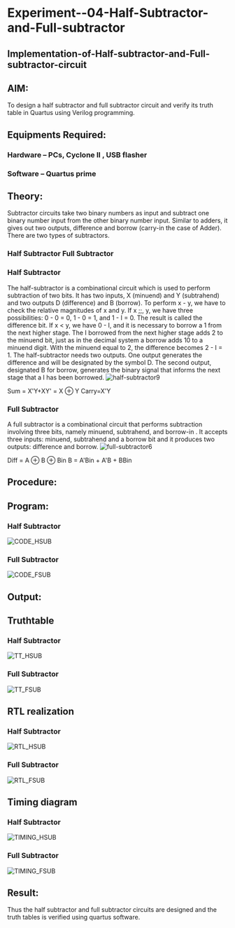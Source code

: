 # Experiment--04-Half-Subtractor-and-Full-subtractor
## Implementation-of-Half-subtractor-and-Full-subtractor-circuit
## AIM:
To design a half subtractor and full subtractor circuit and verify its truth table in Quartus using Verilog programming.

## Equipments Required:
### Hardware – PCs, Cyclone II , USB flasher
### Software – Quartus prime
## Theory:
Subtractor circuits take two binary numbers as input and subtract one binary number input from the other binary number input. Similar to adders, it gives out two outputs, difference and borrow (carry-in the case of Adder). There are two types of subtractors.

### Half Subtractor Full Subtractor
### Half Subtractor
The half-subtractor is a combinational circuit which is used to perform subtraction of two bits. It has two inputs, X (minuend) and Y (subtrahend) and two outputs D (difference) and B (borrow). To perform x - y, we have to check the relative magnitudes of x and y. If x ;;, y, we have three possibilities: 0 - 0 = 0, 1 - 0 = 1, and 1 - I = 0. The result is called the difference bit. If x < y, we have 0 - I, and it is necessary to borrow a 1 from the next higher stage. The I borrowed from the next higher stage adds 2 to the minuend bit, just as in the decimal system a borrow adds 10 to a minuend digit. With the minuend equal to 2, the difference becomes 2 - I = 1. The half-subtractor needs two outputs. One output generates the difference and will be designated by the symbol D. The second output, designated B for borrow, generates the binary signal that informs the next stage that a I has been borrowed.
![half-subtractor9](https://user-images.githubusercontent.com/36288975/166112538-58c3bc7c-ee5d-4e6a-ac8d-8e8328efe27a.png)


Sum = X'Y+XY' = X ⊕ Y
Carry=X'Y

### Full Subtractor
A full subtractor is a combinational circuit that performs subtraction involving three bits, namely minuend, subtrahend, and borrow-in . It accepts three inputs: minuend, subtrahend and a borrow bit and it produces two outputs: difference and borrow. 
![full-subtractor6](https://user-images.githubusercontent.com/36288975/166112541-24c68359-3de8-4674-ae22-8272ffc385ed.png)


Diff = A ⊕ B ⊕ Bin B = A'Bin + A'B + BBin

## Procedure:




## Program:
### Half Subtractor
![CODE_HSUB](https://github.com/MOHAMEDAHSAN/Experiment--03-Half-Subtractor-and-Full-subtractor/assets/139331378/6ada5e89-8910-45c4-ab72-04b41fbc72f1)

### Full Subtractor
![CODE_FSUB](https://github.com/MOHAMEDAHSAN/Experiment--03-Half-Subtractor-and-Full-subtractor/assets/139331378/aeea4908-1247-4a97-b5e9-a4912e7b8e9d)

## Output:

## Truthtable
### Half Subtractor
![TT_HSUB](https://github.com/MOHAMEDAHSAN/Experiment--03-Half-Subtractor-and-Full-subtractor/assets/139331378/787b921d-a5b7-4019-aff1-f5bbb91d51b5)

### Full Subtractor
![TT_FSUB](https://github.com/MOHAMEDAHSAN/Experiment--03-Half-Subtractor-and-Full-subtractor/assets/139331378/f2e3074d-3ba6-4b8a-92ec-5c70de5c9ae6)

##  RTL realization
### Half Subtractor
![RTL_HSUB](https://github.com/MOHAMEDAHSAN/Experiment--03-Half-Subtractor-and-Full-subtractor/assets/139331378/f75aec53-ec44-4f13-a475-3ba7210e68f9)

### Full Subtractor
![RTL_FSUB](https://github.com/MOHAMEDAHSAN/Experiment--03-Half-Subtractor-and-Full-subtractor/assets/139331378/ad0d9ec2-81e6-42a8-b543-63b7fd432365)

## Timing diagram 
### Half Subtractor
![TIMING_HSUB](https://github.com/MOHAMEDAHSAN/Experiment--03-Half-Subtractor-and-Full-subtractor/assets/139331378/c532229f-26b6-4800-b5e1-2da9720962ea)

### Full Subtractor
![TIMING_FSUB](https://github.com/MOHAMEDAHSAN/Experiment--03-Half-Subtractor-and-Full-subtractor/assets/139331378/9f106e26-efc6-4e4a-a5a1-a1aab4da613d)

## Result:
Thus the half subtractor and full subtractor circuits are designed and the truth tables is verified using quartus software.
